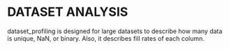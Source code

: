 # DATASET ANALYSIS
dataset_profiling is designed for large datasets to describe how many data is unique, NaN, or binary. Also, it describes fill rates of each column.

